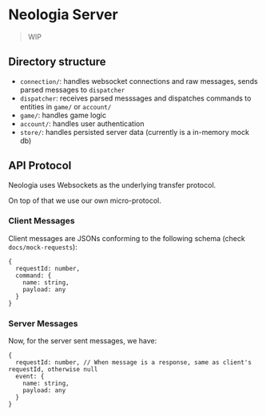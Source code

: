 # Neologia Server

> WIP

## Directory structure

- `connection/`: handles websocket connections and raw messages, sends parsed messages to `dispatcher`
- `dispatcher`: receives parsed messsages and dispatches commands to entities in `game/` or `account/`
- `game/`: handles game logic
- `account/`: handles user authentication
- `store/`: handles persisted server data (currently is a in-memory mock db)

## API Protocol

Neologia uses Websockets as the underlying transfer protocol. 

On top of that we use our own micro-protocol.

### Client Messages

Client messages are JSONs conforming to the following schema (check `docs/mock-requests`):

```
{
  requestId: number,
  command: {
    name: string,
    payload: any
  }
}
```

### Server Messages

Now, for the server sent messages, we have:

```
{
  requestId: number, // When message is a response, same as client's requestId, otherwise null
  event: {
    name: string,
    payload: any
  }
}
```